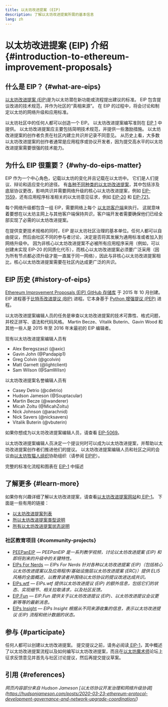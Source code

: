 ```yaml
---
title: 以太坊改进提案 (EIP)
description: 了解以太坊改进提案所需的基本信息
lang: zh
---
```


# 以太坊改进提案 (EIP) 介绍 {#introduction-to-ethereum-improvement-proposals}

## 什么是 EIP？ {#what-are-eips}

[以太坊改进提案 (EIP)](https://eips.ethereum.org/)是为以太坊潜在新功能或流程提出建议的标准。 EIP 包含提议改进的技术规范，并作为社区的“真相来源”。 在 EIP 的过程中，将会讨论和制定以太坊的网络升级和应用标准。

以太坊社区中的任何人都可以创造一个 EIP。 以太坊改进提案编写准则在 [EIP 1](https://eips.ethereum.org/EIPS/eip-1) 中提供。 以太坊改进提案应主要包括简明技术规范，并提供一些激励措施。 以太坊改进提案的创作者负责在社区内建立共识并记录不同意见。 从历史上看，大多数以太坊改进提案的创作者通常是应用程序或协议开发者，因为提交高水平的以太坊改进提案需要很强的技术能力。

## 为什么 EIP 很重要？ {#why-do-eips-matter}

EIP 作为一个中心角色，记载以太坊的变化并且记载在以太坊中。 它们是人们提议、辩论和适应变化的途径。 有[各种不同种类的以太坊改进提案](https://eips.ethereum.org/EIPS/eip-1#eip-types)，其中包括涉及底层协议更改，影响共识并需要网络升级的核心以太坊改进提案，例如 [EIP-1559](https://eips.ethereum.org/EIPS/eip-1559)，还有应用程序标准相关的以太坊意见征求，例如 [EIP-20](https://eips.ethereum.org/EIPS/eip-20) 和 [EIP-721](https://eips.ethereum.org/EIPS/eip-721)。

每个网络升级都包含一组 EIP，需要网络上每个 [以太坊客户端](/learn/#clients-and-nodes)来执行。 这就意味着要想在以太坊主网上与其他客户端保持共识，客户端开发者需要确保他们已经全部实现了必需的以太坊改进提案。

在提供变更技术规格的同时，EIP 是以太坊社区治理的基本单位。任何人都可以自由提议，然后由社区不同的参与者讨论，决定是否将其发展为通用标准或者加入到网络升级中。 因为非核心以太坊改进提案不必被所有应用程序采用（例如，可以创建未实现 EIP-20 的同质化代币），而核心以太坊改进提案必须要广泛采用（因为所有节点都必须升级才能一直属于同一网络），因此与非核心以太坊改进提案相比，核心以太坊改进提案需要在社区内达成更广泛的共识。

## EIP 历史 {#history-of-eips}

[Ethereum Improvement Proposals (EIP) GitHub 存储库](https://github.com/ethereum/EIPs) 于 2015 年 10 月创建。 EIP 进程基于[比特币改进提议 (BIP)](https://github.com/bitcoin/bips) 进程。它本身基于 [Python 增强提议 (PEP)](https://www.python.org/dev/peps/) 进程。

以太坊改进提案编辑人员的任务是审查以太坊改进提案的技术可靠性、格式问题，并校正拼写、语法和代码风格。 Martin Becze、Vitalik Buterin、Gavin Wood 和其他一些人是 2015 年至 2016 年末最初的 EIP 编辑者。

现有以太坊改进提案编辑人员有

- Alex Beregszaszi (@axic)
- Gavin John (@Pandapip1)
- Greg Colvin (@gcolvin)
- Matt Garnett (@lightclient)
- Sam Wilson (@SamWilsn)

以太坊改进提案名誉编辑人员有

- Casey Detrio (@cdetrio)
- Hudson Jameson (@Souptacular)
- Martin Becze (@wanderer)
- Micah Zoltu (@MicahZoltu)
- Nick Johnson (@arachnid)
- Nick Savers (@nicksavers)
- Vitalik Buterin (@vbuterin)

如果你想成为以太坊改进提案编辑人员，请查看 [EIP-5069](https://eips.ethereum.org/EIPS/eip-5069)。

以太坊改进提案编辑人员决定一个提议何时可以成为以太坊改进提案，并帮助以太坊改进提案创作者们推进他们的提议。 以太坊改进提案编辑人员和社区之间的会议由[以太坊牧猫人组织](https://www.ethereumcatherders.com/)协助组织（请参阅 [EIPIP](https://github.com/ethereum-cat-herders/EIPIP)）。

完整的标准化流程和图表在 [EIP-1](https://eips.ethereum.org/EIPS/eip-1) 中描述

## 了解更多 {#learn-more}

如果你有兴趣详细了解以太坊改进提案，请查看[以太坊改进提案网站](https://eips.ethereum.org/)和[ EIP-1](https://eips.ethereum.org/EIPS/eip-1)。 下面是一些有用的链接：

- [以太坊改进提案列表](https://eips.ethereum.org/all)
- [所以太坊改进提案类型说明](https://eips.ethereum.org/EIPS/eip-1#eip-types)
- [所有以太坊改进提案状态说明](https://eips.ethereum.org/EIPS/eip-1#eip-process)

### 社区教育项目 {#community-projects}

- [PEEPanEIP](https://www.youtube.com/playlist?list=PL4cwHXAawZxqu0PKKyMzG_3BJV_xZTi1F) — *PEEPanEIP 是一系列教学视频，讨论以太坊改进提案 (EIP) 和即将到来的升级中的关键特性。*
- [EIPs For Nerds](https://ethereum2077.substack.com/t/eip-research) — *EIPs For Nerds 针对各种以太坊改进提案 (EIP)（包括核心以太坊改进提案以及应用程序/基础设施层以太坊改进提案 (ERC)）提供 ELI5 风格的全面概述，以教育读者并围绕以太坊协议的提议改进达成共识。*
- [EIPs.wtf](https://www.eips.wtf/) — *EIPs.wtf 提供以太坊改进提议 (EIP) 的额外信息，包括它们的状态、实现细节、相关拉取请求，以及社区反馈。*
- [EIP.Fun](https://eipfun.substack.com/) — *EIP.Fun 提供关于以太坊改进提议 (EIP)、以太坊改进提议会议更新等等的最新消息。*
- [EIPs Insight](https://eipsinsight.com/) — *EIPs Insight 根据从不同来源收集的信息，表示以太坊改进提议 (EIP) 流程和统计数据的状态。*

## 参与 {#participate}

任何人都可以创建以太坊改进提案。 提交提议之前，请务必阅读[ EIP-1](https://eips.ethereum.org/EIPS/eip-1)，其中概述了以太坊改进提案流程以及如何编写以太坊改进提案，而且在[以太坊魔术师](https://ethereum-magicians.org/)论坛上征求反馈意见并首先与社区讨论提议，然后再提交提议草案。

## 引用 {#references}

<cite class="citation">

网页内容部分来自 Hudson Jameson [以太坊协议开发治理和网络升级协调] (https://hudsonjameson.com/posts/2020-03-23-ethereum-protocol-development-governance-and-network-upgrade-coordination/)

</cite>
